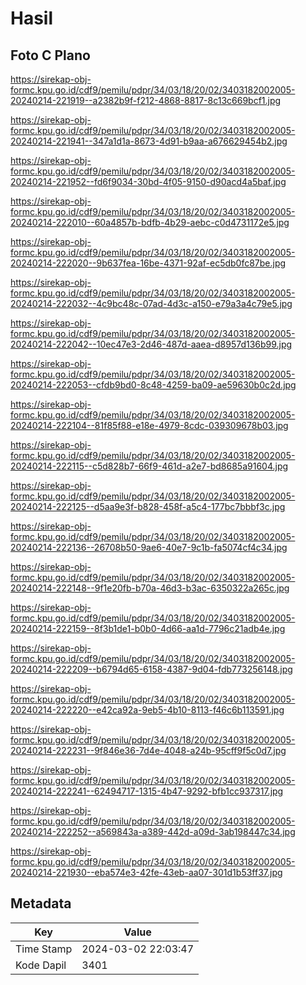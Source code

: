 # Hasil

## Foto C Plano

https://sirekap-obj-formc.kpu.go.id/cdf9/pemilu/pdpr/34/03/18/20/02/3403182002005-20240214-221919--a2382b9f-f212-4868-8817-8c13c669bcf1.jpg

https://sirekap-obj-formc.kpu.go.id/cdf9/pemilu/pdpr/34/03/18/20/02/3403182002005-20240214-221941--347a1d1a-8673-4d91-b9aa-a676629454b2.jpg

https://sirekap-obj-formc.kpu.go.id/cdf9/pemilu/pdpr/34/03/18/20/02/3403182002005-20240214-221952--fd6f9034-30bd-4f05-9150-d90acd4a5baf.jpg

https://sirekap-obj-formc.kpu.go.id/cdf9/pemilu/pdpr/34/03/18/20/02/3403182002005-20240214-222010--60a4857b-bdfb-4b29-aebc-c0d4731172e5.jpg

https://sirekap-obj-formc.kpu.go.id/cdf9/pemilu/pdpr/34/03/18/20/02/3403182002005-20240214-222020--9b637fea-16be-4371-92af-ec5db0fc87be.jpg

https://sirekap-obj-formc.kpu.go.id/cdf9/pemilu/pdpr/34/03/18/20/02/3403182002005-20240214-222032--4c9bc48c-07ad-4d3c-a150-e79a3a4c79e5.jpg

https://sirekap-obj-formc.kpu.go.id/cdf9/pemilu/pdpr/34/03/18/20/02/3403182002005-20240214-222042--10ec47e3-2d46-487d-aaea-d8957d136b99.jpg

https://sirekap-obj-formc.kpu.go.id/cdf9/pemilu/pdpr/34/03/18/20/02/3403182002005-20240214-222053--cfdb9bd0-8c48-4259-ba09-ae59630b0c2d.jpg

https://sirekap-obj-formc.kpu.go.id/cdf9/pemilu/pdpr/34/03/18/20/02/3403182002005-20240214-222104--81f85f88-e18e-4979-8cdc-039309678b03.jpg

https://sirekap-obj-formc.kpu.go.id/cdf9/pemilu/pdpr/34/03/18/20/02/3403182002005-20240214-222115--c5d828b7-66f9-461d-a2e7-bd8685a91604.jpg

https://sirekap-obj-formc.kpu.go.id/cdf9/pemilu/pdpr/34/03/18/20/02/3403182002005-20240214-222125--d5aa9e3f-b828-458f-a5c4-177bc7bbbf3c.jpg

https://sirekap-obj-formc.kpu.go.id/cdf9/pemilu/pdpr/34/03/18/20/02/3403182002005-20240214-222136--26708b50-9ae6-40e7-9c1b-fa5074cf4c34.jpg

https://sirekap-obj-formc.kpu.go.id/cdf9/pemilu/pdpr/34/03/18/20/02/3403182002005-20240214-222148--9f1e20fb-b70a-46d3-b3ac-6350322a265c.jpg

https://sirekap-obj-formc.kpu.go.id/cdf9/pemilu/pdpr/34/03/18/20/02/3403182002005-20240214-222159--8f3b1de1-b0b0-4d66-aa1d-7796c21adb4e.jpg

https://sirekap-obj-formc.kpu.go.id/cdf9/pemilu/pdpr/34/03/18/20/02/3403182002005-20240214-222209--b6794d65-6158-4387-9d04-fdb773256148.jpg

https://sirekap-obj-formc.kpu.go.id/cdf9/pemilu/pdpr/34/03/18/20/02/3403182002005-20240214-222220--e42ca92a-9eb5-4b10-8113-f46c6b113591.jpg

https://sirekap-obj-formc.kpu.go.id/cdf9/pemilu/pdpr/34/03/18/20/02/3403182002005-20240214-222231--9f846e36-7d4e-4048-a24b-95cff9f5c0d7.jpg

https://sirekap-obj-formc.kpu.go.id/cdf9/pemilu/pdpr/34/03/18/20/02/3403182002005-20240214-222241--62494717-1315-4b47-9292-bfb1cc937317.jpg

https://sirekap-obj-formc.kpu.go.id/cdf9/pemilu/pdpr/34/03/18/20/02/3403182002005-20240214-222252--a569843a-a389-442d-a09d-3ab198447c34.jpg

https://sirekap-obj-formc.kpu.go.id/cdf9/pemilu/pdpr/34/03/18/20/02/3403182002005-20240214-221930--eba574e3-42fe-43eb-aa07-301d1b53ff37.jpg


## Metadata

| Key        | Value               |
| ---------- | ------------------- |
| Time Stamp | 2024-03-02 22:03:47 |
| Kode Dapil | 3401                |



